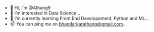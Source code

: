 - 👋 Hi, I’m @Athang9
- 👀 I’m interested in Data Science...
- 🌱 I’m currently learning Front End Developement, Python and ML...
- 📫 You can ping me on bhandarkarathang@gmail.com...

<!---
Athang9/Athang9 is a ✨ special ✨ repository because its `README.md` (this file) appears on your GitHub profile.
You can click the Preview link to take a look at your changes.
--->
